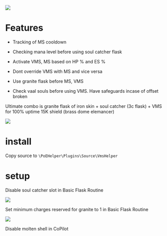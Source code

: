 ![](https://i.imgur.com/v8NWSu3.png)

# Features

* Tracking of MS cooldown

* Checking mana level before using soul catcher flask

* Activate VMS, MS based on HP % and ES %

* Dont override VMS with MS and vice versa

* Use granite flask before MS, VMS

* Check vaal souls before using VMS. Have safeguards incase of offset broken

Ultimate combo is granite flask of iron skin + soul catcher (3c flask) + VMS for 100% uptime 15K shield (brass dome elemancer)

![](https://i.imgur.com/steesPN.png)

# install

Copy source to `\PoEHelper\Plugins\Source\VmsHelper`

# setup 

Disable soul catcher slot in Basic Flask Routine

![](https://i.imgur.com/9vIPUHa.png)

Set minimum charges reserved for granite to 1 in Basic Flask Routine

![](https://i.imgur.com/ji6KJoX.png)

Disable molten shell in CoPilot
